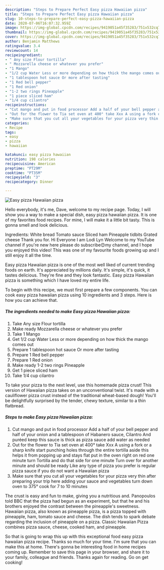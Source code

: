 ```yaml
---
description: "Steps to Prepare Perfect Easy pizza Hawaiian pizza"
title: "Steps to Prepare Perfect Easy pizza Hawaiian pizza"
slug: 10-steps-to-prepare-perfect-easy-pizza-hawaiian-pizza
date: 2020-07-06T16:07:32.959Z
image: https://img-global.cpcdn.com/recipes/9419051a45f35283/751x532cq70/easy-pizza-hawaiian-pizza-recipe-main-photo.jpg
thumbnail: https://img-global.cpcdn.com/recipes/9419051a45f35283/751x532cq70/easy-pizza-hawaiian-pizza-recipe-main-photo.jpg
cover: https://img-global.cpcdn.com/recipes/9419051a45f35283/751x532cq70/easy-pizza-hawaiian-pizza-recipe-main-photo.jpg
author: Benjamin Matthews
ratingvalue: 3.4
reviewcount: 14
recipeingredient:
- " Any size Flour tortilla"
- " Mozzarella cheese or whatever you prefer"
- "1 Mango"
- "1/2 cup Water Less or more depending on how thick the mango comes out"
- "1 tablespoon hot sauce Or more after tasting"
- "1 Red bell pepper"
- "1 Red onion"
- "1-2 two rings Pineapple"
- "1 piece sliced ham"
- "1/4 cup cilantro"
recipeinstructions:
- "Cut mango and put in food processor Add a half of your bell pepper and half of your onion and a tablespoon of Habanero sauce, Cilantro And puréed keep this sauce is thick as pizza sauce add water as needed"
- "Out for the flower to Tia set oven at 400° take Xxx A using a fork or a sharp knife start punching holes through the entire tortilla aside this helps it from popping up and stays flat put in the oven right on red one minute turn Tortilla and do that side for one minute Turn over for another minute and should be ready Like any type of pizza you prefer is regular pizza sauce if you do not want a Hawaiian pizza"
- "Make sure that you cut all your vegetables for your pizza very thin after preparing your trip here adding your sauce and vegetables turn down oven to 375° cook for 7 to 10 minutes"
categories:
- Recipe
tags:
- easy
- pizza
- hawaiian

katakunci: easy pizza hawaiian 
nutrition: 198 calories
recipecuisine: American
preptime: "PT29M"
cooktime: "PT35M"
recipeyield: "3"
recipecategory: Dinner

---
```



![Easy pizza Hawaiian pizza](https://img-global.cpcdn.com/recipes/9419051a45f35283/751x532cq70/easy-pizza-hawaiian-pizza-recipe-main-photo.jpg)

Hello everybody, it's me, Dave, welcome to my recipe page. Today, I will show you a way to make a special dish, easy pizza hawaiian pizza. It is one of my favorites food recipes. For mine, I will make it a little bit tasty. This is gonna smell and look delicious.

Ingredients: White bread Tomato sauce Sliced ham Pineapple tidbits Grated cheese Thank you for. Hi Everyone I am Lodi Lyn Welcome to my YouTube channel if you&#39;re new here please do subscribe😊my channel, and I hope you enjoyed this video! This was one of my favourite foods growing up and I still enjoy it all the time.

Easy pizza Hawaiian pizza is one of the most well liked of current trending foods on earth. It's appreciated by millions daily. It's simple, it's quick, it tastes delicious. They're fine and they look fantastic. Easy pizza Hawaiian pizza is something which I have loved my entire life.


To begin with this recipe, we must first prepare a few components. You can cook easy pizza hawaiian pizza using 10 ingredients and 3 steps. Here is how you can achieve that.

<!--inarticleads1-->

##### The ingredients needed to make Easy pizza Hawaiian pizza:

1. Take  Any size Flour tortilla
1. Make ready  Mozzarella cheese or whatever you prefer
1. Take 1 Mango
1. Get 1/2 cup Water Less or more depending on how thick the mango comes out
1. Prepare 1 tablespoon hot sauce Or more after tasting
1. Prepare 1 Red bell pepper
1. Prepare 1 Red onion
1. Make ready 1-2 two rings Pineapple
1. Get 1 piece sliced ham
1. Take 1/4 cup cilantro


To take your pizza to the next level, use this homemade pizza crust! This version of Hawaiian pizza takes on an unconventional twist. It&#39;s made with a cauliflower pizza crust instead of the traditional wheat-based dough! You&#39;ll be delightfully surprised by the tender, chewy texture, similar to a thin flatbread. 

<!--inarticleads2-->

##### Steps to make Easy pizza Hawaiian pizza:

1. Cut mango and put in food processor Add a half of your bell pepper and half of your onion and a tablespoon of Habanero sauce, Cilantro And puréed keep this sauce is thick as pizza sauce add water as needed
1. Out for the flower to Tia set oven at 400° take Xxx A using a fork or a sharp knife start punching holes through the entire tortilla aside this helps it from popping up and stays flat put in the oven right on red one minute turn Tortilla and do that side for one minute Turn over for another minute and should be ready Like any type of pizza you prefer is regular pizza sauce if you do not want a Hawaiian pizza
1. Make sure that you cut all your vegetables for your pizza very thin after preparing your trip here adding your sauce and vegetables turn down oven to 375° cook for 7 to 10 minutes


The crust is easy and fun to make, giving you a nutritious and. Panopoulos told BBC that the pizza had begun as an experiment, but that he and his brothers enjoyed the contrast between the pineapple&#39;s sweetness. Hawaiian pizza, also known as pineapple pizza, is a pizza topped with pineapple, ham, tomato sauce and cheese. The dish tends to spark debate regarding the inclusion of pineapple on a pizza. Classic Hawaiian Pizza combines pizza sauce, cheese, cooked ham, and pineapple. 

So that is going to wrap this up with this exceptional food easy pizza hawaiian pizza recipe. Thanks so much for your time. I'm sure that you can make this at home. There's gonna be interesting food in home recipes coming up. Remember to save this page in your browser, and share it to your family, colleague and friends. Thanks again for reading. Go on get cooking!

